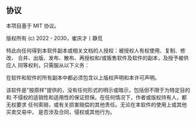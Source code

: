 ## 协议

本项目基于 MIT 协议。

版权所有 (c) 2022 - 2030，崔庆才丨静觅

特此向任何得到本软件副本或相关文档的人授权：被授权人有权使用、复制、修改、 合并、出版、发布、散布、再授权和/或贩售软件及软件的副本，及授予被供应人 同等权利，只需服从以下义务：

在软件和软件的所有副本中都必须包含以上版权声明和本许可声明。

该软件是"按原样"提供的，没有任何形式的明示或暗示，包括但不限于为特定目的和 不侵权的适销性和适用性的保证担保。在任何情况下，作者或版权持有人，都无权要求 任何索赔，或有关损害赔偿的其他责任。无论在本软件的使用上或其他买卖交易中， 是否涉及合同，侵权或其他行为。
